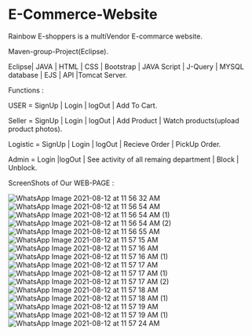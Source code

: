 # E-Commerce-Website
Rainbow E-shoppers is a multiVendor E-commarce website.

Maven-group-Project(Eclipse).

Eclipse| JAVA | HTML | CSS | Bootstrap | JAVA Script | J-Query | MYSQL database | EJS | API |Tomcat Server.

Functions :

USER = SignUp | Login | logOut | Add To Cart.

Seller = SignUp | Login | logOut | Add Product | Watch products(upload product photos).

Logistic = SignUp | Login | logOut | Recieve Order | PickUp Order.

Admin = Login |logOut | See activity of all remaing department | Block | Unblock.

ScreenShots of Our WEB-PAGE :


![WhatsApp Image 2021-08-12 at 11 56 32 AM](https://user-images.githubusercontent.com/88818731/129148656-ab1769bf-bcc4-4a77-93dc-bcdd47d73100.jpeg)
![WhatsApp Image 2021-08-12 at 11 56 54 AM](https://user-images.githubusercontent.com/88818731/129148668-ffe89d0b-7bb0-4ecf-8d05-0af66660100b.jpeg)
![WhatsApp Image 2021-08-12 at 11 56 54 AM (1)](https://user-images.githubusercontent.com/88818731/129148677-1af2670a-7342-4e1c-8505-1c9d912fd946.jpeg)
![WhatsApp Image 2021-08-12 at 11 56 54 AM (2)](https://user-images.githubusercontent.com/88818731/129148698-9c224771-5e32-4285-812e-03e8ae3b6e58.jpeg)
![WhatsApp Image 2021-08-12 at 11 56 55 AM](https://user-images.githubusercontent.com/88818731/129148708-abc96b57-1a76-46df-80c5-155e3f020673.jpeg)
![WhatsApp Image 2021-08-12 at 11 57 15 AM](https://user-images.githubusercontent.com/88818731/129148716-74f0b558-5dbc-4ebe-a5c0-ada63a1a74c9.jpeg)
![WhatsApp Image 2021-08-12 at 11 57 16 AM](https://user-images.githubusercontent.com/88818731/129148727-2f9e6cdd-90a1-46a4-afec-1abfc08271a5.jpeg)
![WhatsApp Image 2021-08-12 at 11 57 16 AM (1)](https://user-images.githubusercontent.com/88818731/129148738-eba8b69a-52cc-4707-bb5c-ca86457aa212.jpeg)
![WhatsApp Image 2021-08-12 at 11 57 17 AM](https://user-images.githubusercontent.com/88818731/129148744-9870991a-756d-43ae-ab27-8afe84bdda37.jpeg)
![WhatsApp Image 2021-08-12 at 11 57 17 AM (1)](https://user-images.githubusercontent.com/88818731/129148747-60879c9a-5fb2-4a0e-b7f6-d3e179df1367.jpeg)
![WhatsApp Image 2021-08-12 at 11 57 17 AM (2)](https://user-images.githubusercontent.com/88818731/129148765-20c23013-b53a-4f1f-8967-bca1d2b8397d.jpeg)
![WhatsApp Image 2021-08-12 at 11 57 18 AM](https://user-images.githubusercontent.com/88818731/129148770-dca2b0ef-d247-4349-8882-be9693e889a2.jpeg)
![WhatsApp Image 2021-08-12 at 11 57 18 AM (1)](https://user-images.githubusercontent.com/88818731/129148775-d3dca07e-4df4-4f9c-ba6a-6d21025dca2a.jpeg)
![WhatsApp Image 2021-08-12 at 11 57 19 AM](https://user-images.githubusercontent.com/88818731/129148779-c1cefc1d-7994-4171-a724-96a4009d3d4d.jpeg)
![WhatsApp Image 2021-08-12 at 11 57 19 AM (1)](https://user-images.githubusercontent.com/88818731/129148788-ac30cdef-313b-4810-ac92-49af9e876b85.jpeg)
![WhatsApp Image 2021-08-12 at 11 57 24 AM](https://user-images.githubusercontent.com/88818731/129148792-e5ec2620-d9bd-4472-a102-b317ee3acbf3.jpeg)














